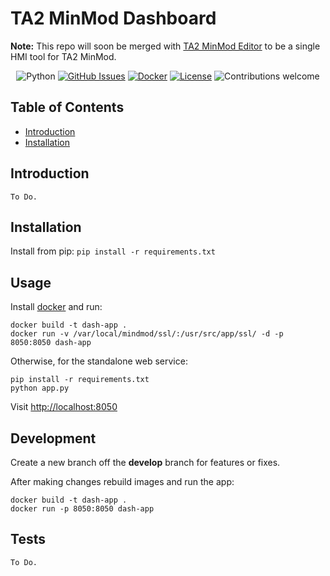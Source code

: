 # TA2 MinMod Dashboard

**Note:** This repo will soon be merged with [TA2 MinMod Editor](https://github.com/DARPA-CRITICALMAAS/ta2-minmod-editor) to be a single HMI tool for TA2 MinMod.

<div align="center">

![Python](https://img.shields.io/badge/python-v3.8+-blue.svg)
[![GitHub Issues](https://img.shields.io/github/issues/usc-isi-i2/minmod-webapp.svg)](https://github.com/usc-isi-i2/minmod-webapp/issues)
[![Docker](https://img.shields.io/docker/automated/jrottenberg/ffmpeg.svg?maxAge=2592000)]()
[![License](https://img.shields.io/badge/license-MIT-blue.svg)](https://github.com/usc-isi-i2/minmod-webapp/blob/main/LICENSE)
![Contributions welcome](https://img.shields.io/badge/contributions-welcome-orange.svg)

</div>

## Table of Contents

- [Introduction](#introduction)
- [Installation](#installation)

## Introduction

```
To Do.

```

<!-- For more documentation, please see [not available yet](). -->

## Installation

Install from pip: `pip install -r requirements.txt`

## Usage

Install [docker](https://docs.docker.com/engine/installation/) and run:

```shell
docker build -t dash-app .
docker run -v /var/local/mindmod/ssl/:/usr/src/app/ssl/ -d -p 8050:8050 dash-app
```

Otherwise, for the standalone web service:

```shell
pip install -r requirements.txt
python app.py
```

Visit [http://localhost:8050](http://localhost:5000)

## Development

Create a new branch off the **develop** branch for features or fixes.

After making changes rebuild images and run the app:

```shell
docker build -t dash-app .
docker run -p 8050:8050 dash-app
```

## Tests

```
To Do.
```
